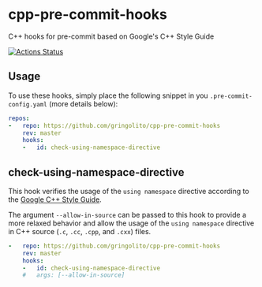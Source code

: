 # cpp-pre-commit-hooks
C++ hooks for pre-commit based on Google's C++ Style Guide

[![Actions Status](https://github.com/gringolito/cpp-pre-commit-hooks/workflows/ci/badge.svg)](https://github.com/gringolito/cpp-pre-commit-hooks/actions)

## Usage

To use these hooks, simply place the following snippet in you `.pre-commit-config.yaml`
(more details below):

```yaml
repos:
-   repo: https://github.com/gringolito/cpp-pre-commit-hooks
    rev: master
    hooks:
    -   id: check-using-namespace-directive
```

## check-using-namespace-directive

This hook verifies the usage of the `using namespace` directive according to the
[Google C++ Style Guide](https://google.github.io/styleguide/cppguide.html#Namespaces).

The argument `--allow-in-source` can be passed to this hook to provide a more
relaxed behavior and allow the usage of the `using namespace` directive in C++
source (`.c`, `.cc`, `.cpp`, and `.cxx`) files.

```yaml
-   repo: https://github.com/gringolito/cpp-pre-commit-hooks
    rev: master
    hooks:
    -   id: check-using-namespace-directive
    #   args: [--allow-in-source]
```
